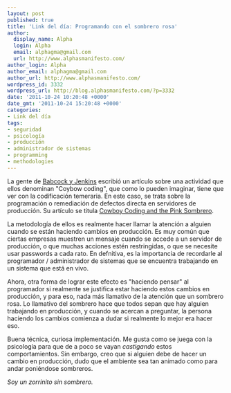 ```yaml
---
layout: post
published: true
title: 'Link del día: Programando con el sombrero rosa'
author:
  display_name: Alpha
  login: Alpha
  email: alphagma@gmail.com
  url: http://www.alphasmanifesto.com/
author_login: Alpha
author_email: alphagma@gmail.com
author_url: http://www.alphasmanifesto.com/
wordpress_id: 3332
wordpress_url: http://blog.alphasmanifesto.com/?p=3332
date: '2011-10-24 10:20:48 +0000'
date_gmt: '2011-10-24 15:20:48 +0000'
categories:
- Link del día
tags:
- seguridad
- psicología
- producción
- administrador de sistemas
- programming
- methodologies
---
```


La gente de [Babcock y Jenkins](http://www.bnj.com/) escribió un artículo sobre una actividad que ellos denominan "Coybow coding", que como lo pueden imaginar, tiene que ver con la codificación temeraria. En este caso, se trata sobre la programación o remediación de defectos directa en servidores de producción. Su artículo se titula [Cowboy Coding and the Pink Sombrero](http://www.bnj.com/cowboy-coding-pink-sombrero/).

La metodología de ellos es realmente hacer llamar la atención a alguien cuando se están haciendo cambios en producción. Es muy común que ciertas empresas muestren un mensaje cuando se accede a un servidor de producción, o que muchas acciones estén restringidas, o que se necesite usar passwords a cada rato. En defnitiva, es la importancia de recordarle al programador / administrador de sistemas que se encuentra trabajando en un sistema que está en vivo.

Ahora, otra forma de lograr este efecto es "haciendo pensar" al programador si realmente se justifica estar haciendo estos cambios en producción, y para eso, nada más llamativo de la atención que un sombrero rosa. Lo llamativo del sombrero hace que todos sepan que hay alguien trabajando en producción, y cuando se acercan a preguntar, la persona haciendo los cambios comienza a dudar si realmente lo mejor era hacer eso.

Buena técnica, curiosa implementación. Me gusta como se juega con la psicología para que de a poco se vayan _castigando_ estos comportamientos. Sin embargo, creo que si alguien debe de hacer un cambio en producción, dudo que el ambiente sea tan animado como para andar poniéndose sombreros.

_Soy un zorrinito sin sombrero._
